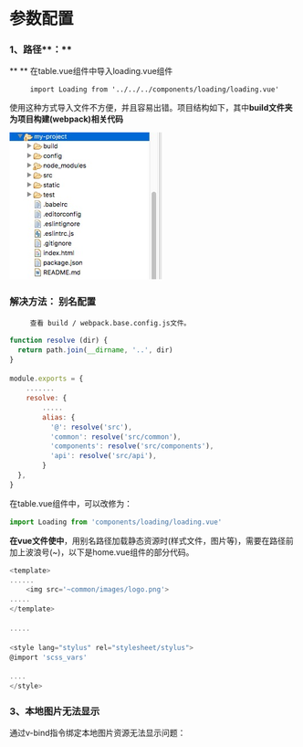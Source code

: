 # 参数配置

### 1、路径**：**

**      **   在table.vue组件中导入loading.vue组件

```
     import Loading from '../../../components/loading/loading.vue'
```

使用这种方式导入文件不方便，并且容易出错。项目结构如下，其中**build文件夹为项目构建\(webpack\)相关代码**

![](/assets/import.png)

### 解决方法： 别名配置

```
     查看 build / webpack.base.config.js文件。
```

```js
function resolve (dir) {
  return path.join(__dirname, '..', dir)
}

module.exports = {
    .......
    resolve: {
        .....
        alias: {
          '@': resolve('src'),
          'common': resolve('src/common'),
          'components': resolve('src/components'),
          'api': resolve('src/api'),
        }
  },  
}
```

在table.vue组件中，可以改修为：

```js
import Loading from 'components/loading/loading.vue'
```

**在vue文件使中**，用别名路径加载静态资源时\(样式文件，图片等\)，需要在路径前加上波浪号\(~\)，以下是home.vue组件的部分代码。

```js
<template>
......
    <img src='~common/images/logo.png'>
.....
</template>

.....

<style lang="stylus" rel="stylesheet/stylus"> 
@import 'scss_vars'

....
</style>
```

### 

### 3、本地图片无法显示

通过v-bind指令绑定本地图片资源无法显示问题：

















